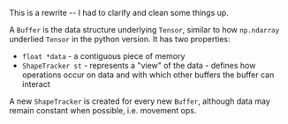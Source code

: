 This is a rewrite -- I had to clarify and clean some things up.

A `Buffer` is the data structure underlying `Tensor`, similar to how `np.ndarray` underlied `Tensor` in the python version.
It has two properties:

- `float *data` - a contiguous piece of memory
- `ShapeTracker st` - represents a "view" of the data - defines how operations occur on data and with which other buffers the buffer can interact

A new `ShapeTracker` is created for every new `Buffer`, although data may remain constant when possible, i.e. movement ops.
